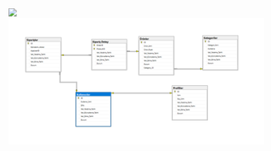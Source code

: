 <img src="https://media.giphy.com/media/cQOQPFgwYmo0V9RRsi/giphy.gif" width=500>
<img src="Database.png">
